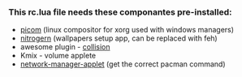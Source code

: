 ### This rc.lua file needs these componantes pre-installed:
- [picom](https://github.com/yshui/picom) (linux compositor for xorg used with windows managers)
- [nitrogern](https://github.com/l3ib/nitrogen/) (wallpapers setup app, can be replaced with feh)
- awesome plugin - [collision](https://github.com/Elv13/collision)
- Kmix - volume applete
- [network-manager-applet](https://wiki.archlinux.org/index.php/NetworkManager#nm-applet) (get the correct pacman command)
 
